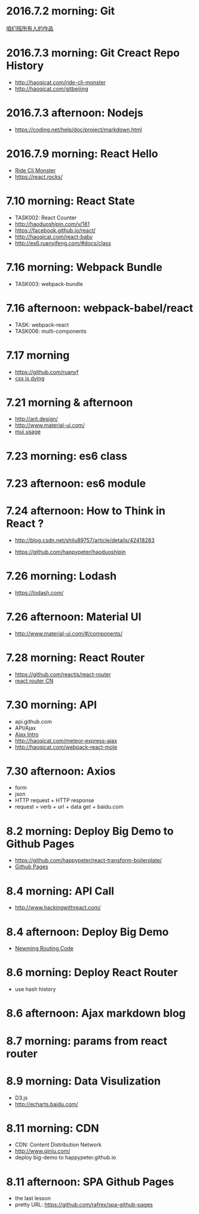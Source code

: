 # 2016.7.2 morning: Git

<a href="https://github.com/newming/digitalcity">咱们班所有人的作品</a>


# 2016.7.3 morning: Git Creact Repo History



- http://haoqicat.com/ride-cli-monster
- http://haoqicat.com/gitbeijing


# 2016.7.3 afternoon: Nodejs


- https://coding.net/help/doc/project/markdown.html


# 2016.7.9 morning: React Hello


- [Ride Cli Monster](http://haoqicat.com/ride-cli-monster)
- https://react.rocks/


# 7.10 morning: React State

- TASK002: React Counter
- http://haoduoshipin.com/v/181
- https://facebook.github.io/react/
- http://haoqicat.com/react-baby
- <http://es6.ruanyifeng.com/#docs/class>


# 7.16 morning: Webpack Bundle

- TASK003: webpack-bundle


# 7.16 afternoon: webpack-babel/react


- TASK: webpack-react
- TASK006: multi-components


# 7.17 morning

- https://github.com/ruanyf
- [css is dying](http://haoduoshipin.com/v/185)

# 7.21 morning & afternoon

- http://ant.design/
- http://www.material-ui.com/
- [mui usage](http://haoqicat.com/webpack-react-mole)

# 7.23 morning: es6 class


# 7.23 afternoon: es6 module


# 7.24 afternoon: How to Think in React ?

- http://blog.csdn.net/shilu89757/article/details/42418283

- https://github.com/happypeter/haoduoshipin

# 7.26 morning: Lodash

- https://lodash.com/

# 7.26 afternoon: Material UI

- http://www.material-ui.com/#/components/


# 7.28 morning: React Router

- https://github.com/reactjs/react-router
- [react router CN](https://react-guide.github.io/react-router-cn/)


# 7.30 morning: API

- api.github.com
- API/Ajax
- [Ajax Intro](http://haoduoshipin.com/v/197)
- http://haoqicat.com/meteor-express-ajax
- http://haoqicat.com/webpack-react-mole

# 7.30 afternoon: Axios

- form
- json
- HTTP request + HTTP response
- request = verb + url + data
            get  + baidu.com   

# 8.2 morning: Deploy Big Demo to Github Pages

- https://github.com/happypeter/react-transform-boilerplate/
- [Github Pages](http://haoqicat.com/gitbeijing/6-2-pages)

# 8.4 morning: API Call

- http://www.hackingwithreact.com/

# 8.4 afternoon: Deploy Big Demo

- [Newming Routing Code](https://github.com/newming/haoduoshipin/blob/master/src/index.js)

# 8.6 morning: Deploy React Router

- use hash history

# 8.6 afternoon: Ajax markdown blog


# 8.7 morning: params from react router


# 8.9 morning: Data Visulization


- D3.js
- http://echarts.baidu.com/

# 8.11 morning: CDN

- CDN: Content Distribution Network
- http://www.qiniu.com/
- deploy big-demo to happypeter.github.io


# 8.11 afternoon: SPA Github Pages

- the last lesson
- pretty URL: https://github.com/rafrex/spa-github-pages
